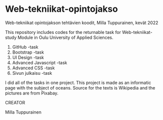 # Web-tekniikat-opintojakso
Web-tekniikat opintojakson tehtävien koodit, Milla Tuppurainen, kevät 2022

This repository includes codes for the returnable task for Web-tekniikat-study Module in Oulu University of Applied Sciences.

1. GitHub -task
2. Bootstrap -task
3. UI Design -task
4. Advanced Javascript -task
5. Advanced CSS -task
6. Sivun julkaisu -task

I did all of the tasks in one project. This project is made as an informatic page with the subject of oceans.
Source for the texts is Wikipedia and the pictures are from Pixabay.

CREATOR

Milla Tuppurainen
